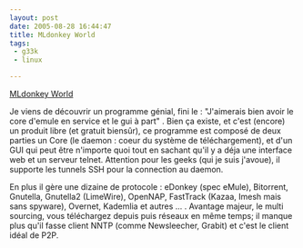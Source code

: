 ```yaml
---
layout: post
date: 2005-08-28 16:44:47
title: MLdonkey World
tags:
 - g33k
 - linux

---
```


[MLdonkey World](http://mldonkey.berlios.de/)

Je viens de découvrir un programme génial, fini le : "J'aimerais bien avoir le core d'emule en service et le gui à part" . Bien ça existe, et c'est (encore) un produit libre (et gratuit biensûr), ce programme est composé de deux parties un Core (le daemon : coeur du système de téléchargement), et d'un GUI qui peut être n'importe quoi tout en sachant qu'il y a déja une interface web et un serveur telnet. Attention pour les geeks (qui je suis j'avoue), il supporte les tunnels SSH pour la connection au daemon.   
  
En plus il gère une dizaine de protocole : eDonkey (spec eMule), Bitorrent, Gnutella, Gnutella2 (LimeWire), OpenNAP, FastTrack (Kazaa, Imesh mais sans spyware), Overnet, Kademlia et autres ... . Avantage majeur, le multi sourcing, vous téléchargez depuis puis réseaux en même temps; il manque plus qu'il fasse client NNTP (comme Newsleecher, Grabit) et c'est le client idéal de P2P.
